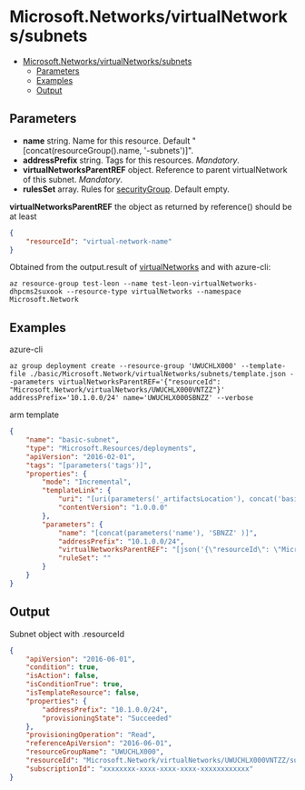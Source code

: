 # Microsoft.Networks/virtualNetworks/subnets
- [Microsoft.Networks/virtualNetworks/subnets](#microsoftnetworksvirtualnetworkssubnets)
    - [Parameters](#parameters)
    - [Examples](#examples)
    - [Output](#output)
## Parameters
- **name** string. Name for this resource. Default "[concat(resourceGroup().name, '-subnets')]".
- **addressPrefix** string. Tags for this resources. *Mandatory*.
- **virtualNetworksParentREF** object. Reference to parent virtualNetwork of this subnet. *Mandatory*.
- **rulesSet** array. Rules for [securityGroup](../../networkSecurityGroups/securityRules/help.md#need-security-rules). Default empty.

**virtualNetworksParentREF** the object as returned by reference() should be at least
```json
{
    "resourceId": "virtual-network-name"
}
```
Obtained from the output.result of [virtualNetworks](../help.md) and with azure-cli:
```console
az resource-group test-leon --name test-leon-virtualNetworks-dhpcms2suxook --resource-type virtualNetworks --namespace Microsoft.Network
```
## Examples
azure-cli
```shell
az group deployment create --resource-group 'UWUCHLX000' --template-file ./basic/Microsoft.Network/virtualNetworks/subnets/template.json --parameters virtualNetworksParentREF='{"resourceId": "Microsoft.Network/virtualNetworks/UWUCHLX000VNTZZ"}' addressPrefix='10.1.0.0/24' name='UWUCHLX000SBNZZ' --verbose
```
arm template
```json
{
    "name": "basic-subnet",
    "type": "Microsoft.Resources/deployments",
    "apiVersion": "2016-02-01",
    "tags": "[parameters('tags')]",
    "properties": {
        "mode": "Incremental",
        "templateLink": {
            "uri": "[uri(parameters('_artifactsLocation'), concat('basic/Microsoft.Network/virtualNetworks/subnets/template.json', parameters('_artifactsLocationSasToken')))]",
            "contentVersion": "1.0.0.0"
        },
        "parameters": {
            "name": "[concat(parameters('name'), 'SBNZZ' )]",
            "addressPrefix": "10.1.0.0/24",
            "virtualNetworksParentREF": "[json('{\"resourceId\": \"Microsoft.Network/virtualNetworks/UWUCHLX000VNTZZ\"}')]",
            "ruleSet": ""
        }
    }
}
```
## Output
Subnet object with .resourceId
```json
{
    "apiVersion": "2016-06-01",
    "condition": true,
    "isAction": false,
    "isConditionTrue": true,
    "isTemplateResource": false,
    "properties": {
        "addressPrefix": "10.1.0.0/24",
        "provisioningState": "Succeeded"
    },
    "provisioningOperation": "Read",
    "referenceApiVersion": "2016-06-01",
    "resourceGroupName": "UWUCHLX000",
    "resourceId": "Microsoft.Network/virtualNetworks/UWUCHLX000VNTZZ/subnets/UWUCHLX000SBNZZ",
    "subscriptionId": "xxxxxxxx-xxxx-xxxx-xxxx-xxxxxxxxxxxx"
}
```
